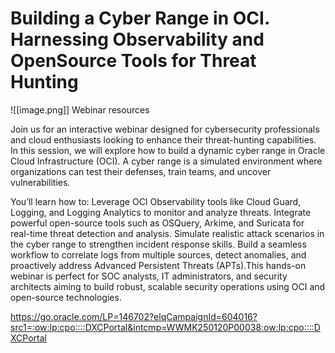 # Building a Cyber Range in OCI. Harnessing Observability and OpenSource Tools for Threat Hunting



![[image.png]]
Webinar resources

Join us for an interactive webinar designed for cybersecurity professionals and cloud enthusiasts looking to enhance their threat-hunting capabilities. In this session, we will explore how to build a dynamic cyber range in Oracle Cloud Infrastructure (OCI). A cyber range is a simulated environment where organizations can test their defenses, train teams, and uncover vulnerabilities.

You’ll learn how to:
Leverage OCI Observability tools like Cloud Guard, Logging, and Logging Analytics to monitor and analyze threats.
Integrate powerful open-source tools such as OSQuery, Arkime, and Suricata for real-time threat detection and analysis.
Simulate realistic attack scenarios in the cyber range to strengthen incident response skills.
Build a seamless workflow to correlate logs from multiple sources, detect anomalies, and proactively address Advanced Persistent Threats (APTs).This hands-on webinar is perfect for SOC analysts, IT administrators, and security architects aiming to build robust, scalable security operations using OCI and open-source technologies.

https://go.oracle.com/LP=146702?elqCampaignId=604016?src1=:ow:lp:cpo::::DXCPortal&intcmp=WWMK250120P00038:ow:lp:cpo::::DXCPortal 


